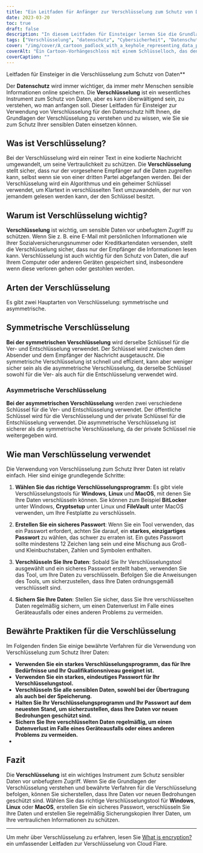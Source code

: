 ```yaml
---
title: "Ein Leitfaden für Anfänger zur Verschlüsselung zum Schutz von Daten"
date: 2023-03-20
toc: true
draft: false
description: "In diesem Leitfaden für Einsteiger lernen Sie die Grundlagen der Verschlüsselung kennen und erfahren, wie Sie damit Ihre sensiblen Daten schützen können."
tags: ["Verschlüsselung", "datenschutz", "Cybersicherheit", "Datenschutz", "Technologie", "Online-Sicherheit", "symmetrische Verschlüsselung", "asymmetrische Verschlüsselung", "Sicherheit", "Internetprivatsphäre", "Kryptographie", "verschlüsselte Nachrichtenübermittlung", "digitale Sicherheit", "Datenschutz", "verschlüsselte Daten", "Verschlüsselungssoftware", "Datenverschlüsselung", "Computersicherheit", "Netzwerksicherheit", "Passwortschutz"]
cover: "/img/cover/A_cartoon_padlock_with_a_keyhole_representing_data_protection.png"
coverAlt: "Ein Cartoon-Vorhängeschloss mit einem Schlüsselloch, das den Schutz von Daten durch Verschlüsselung darstellt."
coverCaption: ""
---
```

 Leitfaden für Einsteiger in die Verschlüsselung zum Schutz von Daten**

Der **Datenschutz** wird immer wichtiger, da immer mehr Menschen sensible Informationen online speichern. Die **Verschlüsselung** ist ein wesentliches Instrument zum Schutz von Daten, aber es kann überwältigend sein, zu verstehen, wo man anfangen soll. Dieser Leitfaden für Einsteiger zur Verwendung von Verschlüsselung für den Datenschutz hilft Ihnen, die Grundlagen der Verschlüsselung zu verstehen und zu wissen, wie Sie sie zum Schutz Ihrer sensiblen Daten einsetzen können.

## Was ist Verschlüsselung?

Bei der Verschlüsselung wird ein reiner Text in eine kodierte Nachricht umgewandelt, um seine Vertraulichkeit zu schützen. Die **Verschlüsselung** stellt sicher, dass nur der vorgesehene Empfänger auf die Daten zugreifen kann, selbst wenn sie von einer dritten Partei abgefangen werden. Bei der Verschlüsselung wird ein Algorithmus und ein geheimer Schlüssel verwendet, um Klartext in verschlüsselten Text umzuwandeln, der nur von jemandem gelesen werden kann, der den Schlüssel besitzt.

## Warum ist Verschlüsselung wichtig?

**Verschlüsselung** ist wichtig, um sensible Daten vor unbefugtem Zugriff zu schützen. Wenn Sie z. B. eine E-Mail mit persönlichen Informationen wie Ihrer Sozialversicherungsnummer oder Kreditkartendaten versenden, stellt die Verschlüsselung sicher, dass nur der Empfänger die Informationen lesen kann. Verschlüsselung ist auch wichtig für den Schutz von Daten, die auf Ihrem Computer oder anderen Geräten gespeichert sind, insbesondere wenn diese verloren gehen oder gestohlen werden.

## Arten der Verschlüsselung

Es gibt zwei Hauptarten von Verschlüsselung: symmetrische und asymmetrische.

## Symmetrische Verschlüsselung

**Bei der symmetrischen Verschlüsselung** wird derselbe Schlüssel für die Ver- und Entschlüsselung verwendet. Der Schlüssel wird zwischen dem Absender und dem Empfänger der Nachricht ausgetauscht. Die symmetrische Verschlüsselung ist schnell und effizient, kann aber weniger sicher sein als die asymmetrische Verschlüsselung, da derselbe Schlüssel sowohl für die Ver- als auch für die Entschlüsselung verwendet wird.

### Asymmetrische Verschlüsselung

**Bei der asymmetrischen Verschlüsselung** werden zwei verschiedene Schlüssel für die Ver- und Entschlüsselung verwendet. Der öffentliche Schlüssel wird für die Verschlüsselung und der private Schlüssel für die Entschlüsselung verwendet. Die asymmetrische Verschlüsselung ist sicherer als die symmetrische Verschlüsselung, da der private Schlüssel nie weitergegeben wird.

## Wie man Verschlüsselung verwendet

Die Verwendung von Verschlüsselung zum Schutz Ihrer Daten ist relativ einfach. Hier sind einige grundlegende Schritte:

1. **Wählen Sie das richtige Verschlüsselungsprogramm**: Es gibt viele Verschlüsselungstools für **Windows**, **Linux** und **MacOS**, mit denen Sie Ihre Daten verschlüsseln können. Sie können zum Beispiel **BitLocker** unter Windows, **Cryptsetup** unter Linux und **FileVault** unter MacOS verwenden, um Ihre Festplatte zu verschlüsseln.

2. **Erstellen Sie ein sicheres Passwort**: Wenn Sie ein Tool verwenden, das ein Passwort erfordert, achten Sie darauf, ein **starkes, einzigartiges Passwort** zu wählen, das schwer zu erraten ist. Ein gutes Passwort sollte mindestens 12 Zeichen lang sein und eine Mischung aus Groß- und Kleinbuchstaben, Zahlen und Symbolen enthalten.

3. **Verschlüsseln Sie Ihre Daten**: Sobald Sie Ihr Verschlüsselungstool ausgewählt und ein sicheres Passwort erstellt haben, verwenden Sie das Tool, um Ihre Daten zu verschlüsseln. Befolgen Sie die Anweisungen des Tools, um sicherzustellen, dass Ihre Daten ordnungsgemäß verschlüsselt sind.

4. **Sichern Sie Ihre Daten**: Stellen Sie sicher, dass Sie Ihre verschlüsselten Daten regelmäßig sichern, um einen Datenverlust im Falle eines Geräteausfalls oder eines anderen Problems zu vermeiden.

## Bewährte Praktiken für die Verschlüsselung

Im Folgenden finden Sie einige bewährte Verfahren für die Verwendung von Verschlüsselung zum Schutz Ihrer Daten:

- **Verwenden Sie ein starkes Verschlüsselungsprogramm, das für Ihre Bedürfnisse und Ihr Qualifikationsniveau geeignet ist.**
- **Verwenden Sie ein starkes, eindeutiges Passwort für Ihr Verschlüsselungstool.**
- **Verschlüsseln Sie alle sensiblen Daten, sowohl bei der Übertragung als auch bei der Speicherung.**
- **Halten Sie Ihr Verschlüsselungsprogramm und Ihr Passwort auf dem neuesten Stand, um sicherzustellen, dass Ihre Daten vor neuen Bedrohungen geschützt sind.**
- **Sichern Sie Ihre verschlüsselten Daten regelmäßig, um einen Datenverlust im Falle eines Geräteausfalls oder eines anderen Problems zu vermeiden.**
-
## Fazit

Die **Verschlüsselung** ist ein wichtiges Instrument zum Schutz sensibler Daten vor unbefugtem Zugriff. Wenn Sie die Grundlagen der Verschlüsselung verstehen und bewährte Verfahren für die Verschlüsselung befolgen, können Sie sicherstellen, dass Ihre Daten vor neuen Bedrohungen geschützt sind. Wählen Sie das richtige Verschlüsselungstool für **Windows**, **Linux** oder **MacOS**, erstellen Sie ein sicheres Passwort, verschlüsseln Sie Ihre Daten und erstellen Sie regelmäßig Sicherungskopien Ihrer Daten, um Ihre vertraulichen Informationen zu schützen.

______

Um mehr über Verschlüsselung zu erfahren, lesen Sie [What is encryption?](https://www.cloudflare.com/learning/ssl/what-is-encryption/) ein umfassender Leitfaden zur Verschlüsselung von Cloud Flare.

